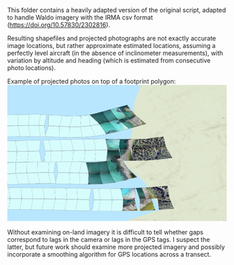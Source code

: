 This folder contains a heavily adapted version of the original script, adapted to handle Waldo imagery with the IRMA csv format (https://doi.org/10.57830/2302816).

Resulting shapefiles and projected photographs are not exactly accurate image locations, but rather approximate estimated locations, assuming a perfectly level aircraft (in the absence of inclinometer measurements), with variation by altitude and heading (which is estimated from consecutive photo locations).

Example of projected photos on top of a footprint polygon:
![screenshot of georeferenced images and shapefile of footprints](https://github.com/gl7176/georeferencing_over_water/blob/main/2022_WALDO_handler/footprints_r.png)

Without examining on-land imagery it is difficult to tell whether gaps correspond to lags in the camera or lags in the GPS tags. I suspect the latter, but future work should examine more projected imagery and possibly incorporate a smoothing algorithm for GPS locations across a transect.
